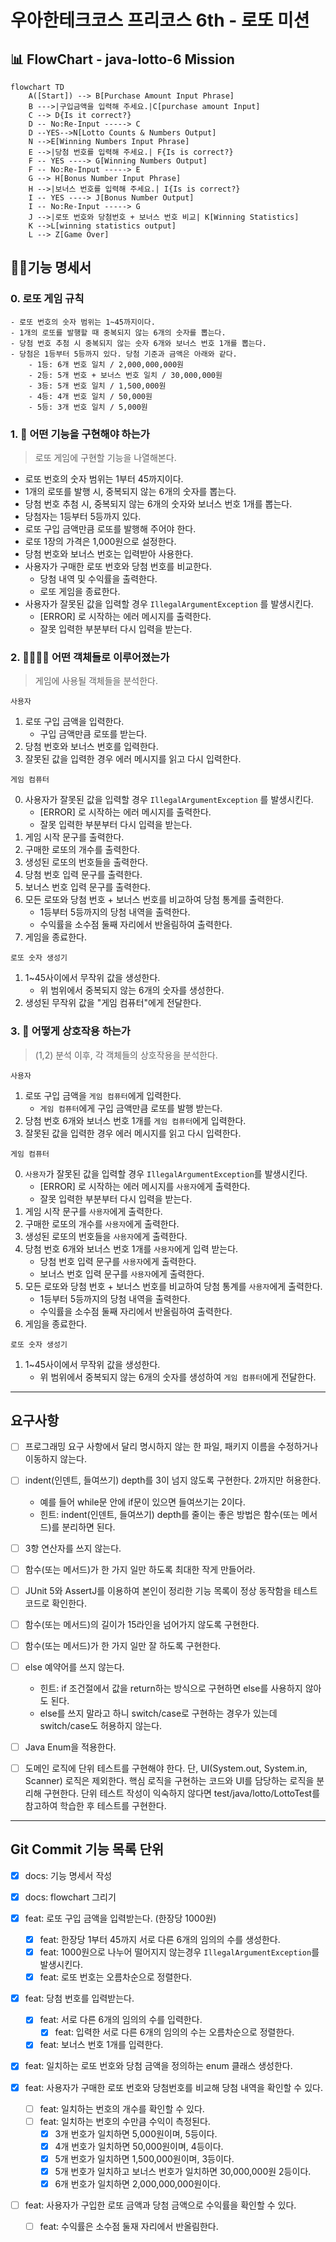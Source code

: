 # 우아한테크코스 프리코스 6th - 로또 미션

## 📊 FlowChart - java-lotto-6 Mission

```mermaid
flowchart TD
    A([Start]) --> B[Purchase Amount Input Phrase]
    B --->|구입금액을 입력해 주세요.|C[purchase amount Input]
    C --> D{Is it correct?}
    D -- No:Re-Input -----> C
    D --YES-->N[Lotto Counts & Numbers Output]
    N -->E[Winning Numbers Input Phrase]
    E -->|당첨 번호를 입력해 주세요.| F{Is is correct?}
    F -- YES ----> G[Winning Numbers Output]
    F -- No:Re-Input -----> E
    G --> H[Bonus Number Input Phrase]
    H -->|보너스 번호를 입력해 주세요.| I{Is is correct?}
    I -- YES ----> J[Bonus Number Output]
    I -- No:Re-Input -----> G
    J -->|로또 번호와 당첨번호 + 보너스 번호 비교| K[Winning Statistics]
    K -->L[winning statistics output]
    L --> Z[Game Over]
```

## 🧑‍💼기능 명세서

### 0. 로또 게임 규칙

```
- 로또 번호의 숫자 범위는 1~45까지이다.
- 1개의 로또를 발행할 때 중복되지 않는 6개의 숫자를 뽑는다.
- 당첨 번호 추첨 시 중복되지 않는 숫자 6개와 보너스 번호 1개를 뽑는다.
- 당첨은 1등부터 5등까지 있다. 당첨 기준과 금액은 아래와 같다.
    - 1등: 6개 번호 일치 / 2,000,000,000원
    - 2등: 5개 번호 + 보너스 번호 일치 / 30,000,000원
    - 3등: 5개 번호 일치 / 1,500,000원
    - 4등: 4개 번호 일치 / 50,000원
    - 5등: 3개 번호 일치 / 5,000원
```

### 1. 🤔 어떤 기능을 구현해야 하는가

> 로또 게임에 구현할 기능을 나열해본다.

* 로또 번호의 숫자 범위는 1부터 45까지이다.
* 1개의 로또를 발행 시, 중복되지 않는 6개의 숫자를 뽑는다.
* 당첨 번호 추첨 시, 중복되지 않는 6개의 숫자와 보너스 번호 1개를 뽑는다.
* 당첨자는 1등부터 5등까지 있다.
* 로또 구입 금액만큼 로또를 발행해 주어야 한다.
* 로또 1장의 가격은 1,000원으로 설정한다.
* 당첨 번호와 보너스 번호는 입력받아 사용한다.
* 사용자가 구매한 로또 번호와 당첨 번호를 비교한다.
  * 당첨 내역 및 수익률을 출력한다.
  * 로또 게임을 종료한다.
* 사용자가 잘못된 값을 입력할 경우 `IllegalArgumentException` 를 발생시킨다.
  * [ERROR] 로 시작하는 에러 메시지를 출력한다.
  * 잘못 입력한 부분부터 다시 입력을 받는다.

### 2. 👩‍👩‍👧‍👧 어떤 객체들로 이루어졌는가

> 게임에 사용될 객체들을 분석한다.

`사용자`

1. 로또 구입 금액을 입력한다.
    * 구입 금액만큼 로또를 받는다.
2. 당첨 번호와 보너스 번호를 입력한다.
3. 잘못된 값을 입력한 경우 에러 메시지를 읽고 다시 입력한다.

`게임 컴퓨터`

0. 사용자가 잘못된 값을 입력할 경우 `IllegalArgumentException` 를 발생시킨다.
   * [ERROR] 로 시작하는 에러 메시지를 출력한다.
   * 잘못 입력한 부분부터 다시 입력을 받는다.
1. 게임 시작 문구를 출력한다.
2. 구매한 로또의 개수를 출력한다.
3. 생성된 로또의 번호들을 출력한다.
4. 당첨 번호 입력 문구를 출력한다.
5. 보너스 번호 입력 문구를 출력한다.
6. 모든 로또와 당첨 번호 + 보너스 번호를 비교하여 당첨 통계를 출력한다.
    * 1등부터 5등까지의 당첨 내역을 출력한다.
    * 수익률을 소수점 둘째 자리에서 반올림하여 출력한다.
7. 게임을 종료한다.

`로또 숫자 생성기`

1. 1~45사이에서 무작위 값을 생성한다.
    * 위 범위에서 중복되지 않는 6개의 숫자를 생성한다.
2. 생성된 무작위 값을 "게임 컴퓨터"에게 전달한다.

### 3. 🔄 어떻게 상호작용 하는가
> (1,2) 분석 이후, 각 객체들의 상호작용을 분석한다.

`사용자`

1. 로또 구입 금액을 `게임 컴퓨터`에게 입력한다.
    * `게임 컴퓨터`에게 구입 금액만큼 로또를 발행 받는다.
2. 당첨 번호 6개와 보너스 번호 1개를 `게임 컴퓨터`에게 입력한다.
3. 잘못된 값을 입력한 경우 에러 메시지를 읽고 다시 입력한다.

`게임 컴퓨터`

0. `사용자`가 잘못된 값을 입력할 경우 `IllegalArgumentException`를 발생시킨다.
    * [ERROR] 로 시작하는 에러 메시지를 `사용자`에게 출력한다.
    * 잘못 입력한 부분부터 다시 입력을 받는다.
1. 게임 시작 문구를 `사용자`에게 출력한다.
2. 구매한 로또의 개수를 `사용자`에게 출력한다.
3. 생성된 로또의 번호들을 `사용자`에게 출력한다.
4. 당첨 번호 6개와 보너스 번호 1개를 `사용자`에게 입력 받는다.
   * 당첨 번호 입력 문구를 `사용자`에게 출력한다.
   * 보너스 번호 입력 문구를 `사용자`에게 출력한다.
5. 모든 로또와 당첨 번호 + 보너스 번호를 비교하여 당첨 통계를 `사용자`에게 출력한다.
    * 1등부터 5등까지의 당첨 내역을 출력한다.
    * 수익률을 소수점 둘째 자리에서 반올림하여 출력한다.
6. 게임을 종료한다.


`로또 숫자 생성기`

1. 1~45사이에서 무작위 값을 생성한다.
    * 위 범위에서 중복되지 않는 6개의 숫자를 생성하여 `게임 컴퓨터`에게 전달한다.

---
## 요구사항

* [ ] 프로그래밍 요구 사항에서 달리 명시하지 않는 한 파일, 패키지 이름을 수정하거나 이동하지 않는다.

* [ ] indent(인덴트, 들여쓰기) depth를 3이 넘지 않도록 구현한다. 2까지만 허용한다.
   * 예를 들어 while문 안에 if문이 있으면 들여쓰기는 2이다. 
   * 힌트: indent(인덴트, 들여쓰기) depth를 줄이는 좋은 방법은 함수(또는 메서드)를 분리하면 된다.

* [ ] 3항 연산자를 쓰지 않는다.

* [ ] 함수(또는 메서드)가 한 가지 일만 하도록 최대한 작게 만들어라.

* [ ] JUnit 5와 AssertJ를 이용하여 본인이 정리한 기능 목록이 정상 동작함을 테스트 코드로 확인한다.

* [ ] 함수(또는 메서드)의 길이가 15라인을 넘어가지 않도록 구현한다.

* [ ] 함수(또는 메서드)가 한 가지 일만 잘 하도록 구현한다.

* [ ] else 예약어를 쓰지 않는다.
  * 힌트: if 조건절에서 값을 return하는 방식으로 구현하면 else를 사용하지 않아도 된다.
  * else를 쓰지 말라고 하니 switch/case로 구현하는 경우가 있는데 switch/case도 허용하지 않는다.
* [ ] Java Enum을 적용한다.
* [ ] 도메인 로직에 단위 테스트를 구현해야 한다. 단, UI(System.out, System.in, Scanner) 로직은 제외한다.
      핵심 로직을 구현하는 코드와 UI를 담당하는 로직을 분리해 구현한다.
      단위 테스트 작성이 익숙하지 않다면 test/java/lotto/LottoTest를 참고하여 학습한 후 테스트를 구현한다.

---

## Git Commit 기능 목록 단위

-[x] docs: 기능 명세서 작성

-[x] docs: flowchart 그리기

-[x] feat: 로또 구입 금액을 입력받는다. (한장당 1000원)
    - [x] feat: 한장당 1부터 45까지 서로 다른 6개의 임의의 수를 생성한다.
    - [x] feat: 1000원으로 나누어 떨어지지 않는경우 `IllegalArgumentException`를 발생시킨다.
    - [x] feat: 로또 번호는 오름차순으로 정렬한다.

- [x] feat: 당첨 번호를 입력받는다.
    - [x] feat: 서로 다른 6개의 임의의 수를 입력한다.
        - [x] feat: 입력한 서로 다른 6개의 임의의 수는 오름차순으로 정렬한다.
    - [x] feat: 보너스 번호 1개를 입력한다.
  
- [x] feat: 일치하는 로또 번호와 당첨 금액을 정의하는 enum 클래스 생성한다.
- [x] feat: 사용자가 구매한 로또 번호와 당첨번호를 비교해 당첨 내역을 확인할 수 있다.
    - [ ] feat: 일치하는 번호의 개수를 확인할 수 있다.
    - [ ] feat: 일치하는 번호의 수만큼 수익이 측정된다.
        - [x] 3개 번호가 일치하면 5,000원이며, 5등이다.
        - [x] 4개 번호가 일치하면 50,000원이며, 4등이다.
        - [x] 5개 번호가 일치하면 1,500,000원이며, 3등이다.
        - [x] 5개 번호가 일치하고 보너스 번호가 일치하면 30,000,000원 2등이다.
        - [x] 6개 번호가 일치하면 2,000,000,000원이다.

- [ ] feat: 사용자가 구입한 로또 금액과 당첨 금액으로 수익률을 확인할 수 있다.
    - [ ] feat: 수익률은 소수점 둘재 자리에서 반올림한다.

